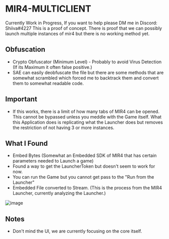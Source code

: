 # MIR4-MULTICLIENT
Currently Work in Progress, If you want to help please DM me in Discord: Shiiva#4227
This is a proof of concept. There is proof that we can possibly launch multiple instances of mir4 but there is no working method yet.

## Obfuscation
- Crypto Obfuscator (Minimum Level) - Probably to avoid Virus Detection (If its Maximum it often false positive.)
- SAE can easily deobfuscate the file but there are some methods that are somewhat scrambled which forced me to backtrack them and convert them to somewhat readable code.

## Important
- If this works, there is a limit of how many tabs of MIR4 can be opened. This cannot be bypassed unless you meddle with the Game itself. What this Application does is replicating what the Launcher does but removes the restriction of not having 3 or more instances.

## What I Found
- Embed Bytes (Somewhat an Embedded SDK of MIR4 that has certain parameters needed to Launch a game)
- Found a way to get the LauncherToken but doesn't seem to work for now.
- You can run the Game but you cannot get pass to the "Run from the Launcher"
- Embedded File converted to Stream. (This is the process from the MIR4 Launcher, currently analyzing the Launcher.)

![image](https://user-images.githubusercontent.com/48512644/140883866-cef56167-a618-4020-9d21-e9619ad32ebd.png)

## Notes
- Don't mind the UI, we are currently focusing on the core itself.
